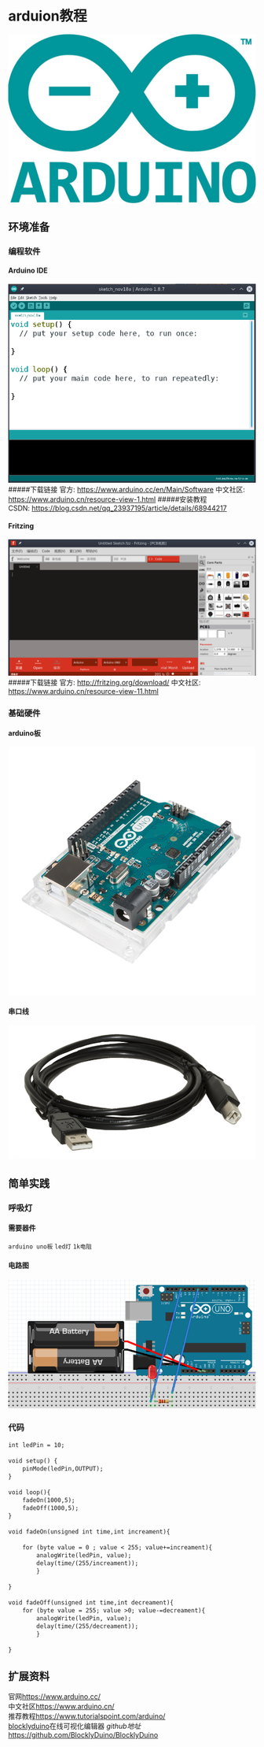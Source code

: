 # arduion教程
![](./pictures/arduino.jpeg)
## 环境准备
### 编程软件
#### Arduino IDE
![](./pictures/arduinoide.png)
#####下载链接
官方:  <https://www.arduino.cc/en/Main/Software>
中文社区:  <https://www.arduino.cn/resource-view-1.html>
#####安装教程  
CSDN:  <https://blog.csdn.net/qq_23937195/article/details/68944217>

#### Fritzing
![](./pictures/fritzing.png)
#####下载链接
官方:  <http://fritzing.org/download/>
中文社区:  <https://www.arduino.cn/resource-view-11.html>
### 基础硬件
#### arduino板
![](./pictures/arduinoboard.jpg)
#### 串口线
![](./pictures/arduinousb.png)
## 简单实践
### 呼吸灯
#### 需要器件
`arduino uno板` `led灯` `1k电阻`
#### 电路图
![](./pictures/呼吸灯电路图.png)
### 代码
```arduino
int ledPin = 10;

void setup() {
    pinMode(ledPin,OUTPUT);
}

void loop(){
    fadeOn(1000,5); 
    fadeOff(1000,5);
}

void fadeOn(unsigned int time,int increament){

    for (byte value = 0 ; value < 255; value+=increament){ 
        analogWrite(ledPin, value); 
        delay(time/(255/increament)); 
        }

}

void fadeOff(unsigned int time,int decreament){
    for (byte value = 255; value >0; value-=decreament){
        analogWrite(ledPin, value);
        delay(time/(255/decreament));
        }

}
```
## 扩展资料
官网<https://www.arduino.cc/>  
中文社区<https://www.arduino.cn/>  
推荐教程<https://www.tutorialspoint.com/arduino/>  
[blocklyduino](http://blocklyduino.github.io/BlocklyDuino/blockly/apps/blocklyduino/)在线可视化编辑器 *github地址*<https://github.com/BlocklyDuino/BlocklyDuino>

